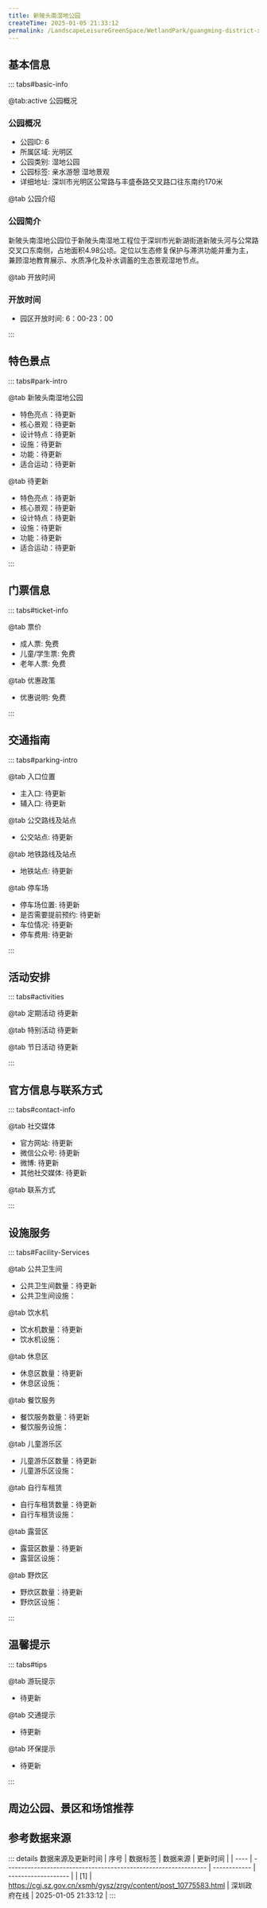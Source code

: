 ```yaml
---
title: 新陂头南湿地公园
createTime: 2025-01-05 21:33:12
permalink: /LandscapeLeisureGreenSpace/WetlandPark/guangming-district-xinpitou-south-wetland-park/
---
```



<script setup>
import ImageSwiper from '/.vuepress/theme/components/ImageSwiper.vue'
// 轮播图数据
const swiperItems = [
    {
                link: 'https://cdn.citywalk.group/2025/01/dfd7926403b98cb4751a6bc2ba2bb52d.jpg',
                title: '新陂头南湿地公园',
                description: '新陂头南湿地公园位于新陂头南湿地工程位于深圳市光新湖街道新陂头河与公常路交叉口东南侧，占地面积4.98公顷。定位以生态修复保护与滞洪功能并重为主，兼顾湿地教育展示、水质净化及补水调蓄的生态景观湿地节点。',
                author: 'citywalk.group',
                date: '2025/04/02'
              },
              {
                link: 'https://cdn.citywalk.group/2025/01/eedf490b5842e5fad58c8c9f33d99e6b.jpg',
                title: '新陂头南湿地公园-休息区',
                description: '新陂头南湿地公园位于新陂头南湿地工程位于深圳市光新湖街道新陂头河与公常路交叉口东南侧，占地面积4.98公顷。定位以生态修复保护与滞洪功能并重为主，兼顾湿地教育展示、水质净化及补水调蓄的生态景观湿地节点。',
                author: 'citywalk.group',
                date: '2025/04/02'
              },
              {
                link: 'https://cdn.citywalk.group/2025/01/1104cd3caa52887c430cba501fc41f60.jpg',
                title: '新陂头南湿地公园-湖景',
                date: '2025/04/02'
              }
              ,
              {
                link: 'https://cdn.citywalk.group/2025/01/7ef7ce72185a37f7186d75927efddcc9.jpg',
                title: '新陂头南湿地公园-湖边走廊',
                date: '2025/04/02'
              }
]
// 配置项
const swiperConfig = {
  height: 500,
  showInfo: true
}
</script>
<!-- 轮播图组件 -->
<ImageSwiper :items="swiperItems" :config="swiperConfig" />



## 基本信息

::: tabs#basic-info

@tab:active 公园概况
### 公园概况
- 公园ID: 6
- 所属区域: 光明区
- 公园类别: 湿地公园
- 公园标签: 亲水游憩 湿地景观
- 详细地址: 深圳市光明区公常路与丰盛泰路交叉路口往东南约170米

@tab 公园介绍
### 公园简介
新陂头南湿地公园位于新陂头南湿地工程位于深圳市光新湖街道新陂头河与公常路交叉口东南侧，占地面积4.98公顷。定位以生态修复保护与滞洪功能并重为主，兼顾湿地教育展示、水质净化及补水调蓄的生态景观湿地节点。

@tab 开放时间
### 开放时间
- 园区开放时间: 6：00-23：00

:::

## 特色景点

::: tabs#park-intro

@tab 新陂头南湿地公园
<ImageCard
        image="https://cgj.sz.gov.cn/images/index20230710_1.png"
          title="新陂头南湿地公园"
          description="园林景观节点共有3个，分别为科普广场、滨水太极栈道、林荫栈道；植物品种共有62种，其中水生植物11种，乔灌木类28种，地被类23种；水生植物有美人蕉、梭鱼草、再力花、香蒲等，乔木类有小叶榄仁、美丽异木棉、秋枫、宫粉紫荆、乌桕等，地被类有琴叶珊瑚、非洲茉莉、翠芦莉、文殊兰、软枝黄蝉、大叶油草等。"
          date=""
          author="深圳政府在线"
        />
      

- 特色亮点：待更新
- 核心景观：待更新
- 设计特点：待更新
- 设施：待更新
- 功能：待更新
- 适合运动：待更新

@tab 待更新
<ImageCard
        image="https://cgj.sz.gov.cn/images/index20230710_1.png"
          title="新陂头南湿地公园"
          description="园林景观节点共有3个，分别为科普广场、滨水太极栈道、林荫栈道；植物品种共有62种，其中水生植物11种，乔灌木类28种，地被类23种；水生植物有美人蕉、梭鱼草、再力花、香蒲等，乔木类有小叶榄仁、美丽异木棉、秋枫、宫粉紫荆、乌桕等，地被类有琴叶珊瑚、非洲茉莉、翠芦莉、文殊兰、软枝黄蝉、大叶油草等。"
          date=""
          author="深圳政府在线"
        />
      

- 特色亮点：待更新
- 核心景观：待更新
- 设计特点：待更新
- 设施：待更新
- 功能：待更新
- 适合运动：待更新

:::

## 门票信息

::: tabs#ticket-info

@tab 票价
- 成人票: 免费
- 儿童/学生票: 免费
- 老年人票: 免费

@tab 优惠政策
- 优惠说明: 免费

:::

## 交通指南

::: tabs#parking-intro

@tab 入口位置
- 主入口: 待更新
- 辅入口: 待更新

@tab 公交路线及站点
- 公交站点: 待更新

@tab 地铁路线及站点
- 地铁站点: 待更新

@tab 停车场
- 停车场位置: 待更新
- 是否需要提前预约: 待更新
- 车位情况: 待更新
- 停车费用: 待更新

:::

## 活动安排

::: tabs#activities

@tab 定期活动
待更新

@tab 特别活动
待更新

@tab 节日活动
待更新

:::

## 官方信息与联系方式

::: tabs#contact-info

@tab 社交媒体
- 官方网站: 待更新
- 微信公众号: 待更新
- 微博: 待更新
- 其他社交媒体: 待更新

@tab 联系方式

:::

## 设施服务

::: tabs#Facility-Services

@tab 公共卫生间
- 公共卫生间数量：待更新
- 公共卫生间设施：

@tab 饮水机
- 饮水机数量：待更新
- 饮水机设施：

@tab 休息区
- 休息区数量：待更新
- 休息区设施：

@tab 餐饮服务
- 餐饮服务数量：待更新
- 餐饮服务设施：

@tab 儿童游乐区
- 儿童游乐区数量：待更新
- 儿童游乐区设施：

@tab 自行车租赁
- 自行车租赁数量：待更新
- 自行车租赁设施：

@tab 露营区
- 露营区数量：待更新
- 露营区设施：

@tab 野炊区
- 野炊区数量：待更新
- 野炊区设施：

:::

## 温馨提示

::: tabs#tips

@tab 游玩提示
- 待更新

@tab 交通提示
- 待更新

@tab 环保提示
- 待更新

:::

## 周边公园、景区和场馆推荐

<CardGrid>
  <ImageCard
        image="https://cgj.sz.gov.cn/img/4/4006/4006109/10775584.jpg"
        title="待更新"
        description="公园简介
大雁山森林公园位于光明区南部，总面积为1.61平方公里。公园于2020年3月正式开放，东临观澜，南抵石岩，依托于良好的生态本底以及靠近社区的优越区位优"
        href="/LandscapeLeisureGreenSpace/ForestPark/Dayan Mountain Forest Park"
        author="深圳政府在线"
        date="2025/01/02"
      />
      <ImageCard
        image="https://cgj.sz.gov.cn/img/4/4006/4006109/10775584.jpg"
        title="待更新"
        description="公园简介
大雁山森林公园位于光明区南部，总面积为1.61平方公里。公园于2020年3月正式开放，东临观澜，南抵石岩，依托于良好的生态本底以及靠近社区的优越区位优"
        href="/LandscapeLeisureGreenSpace/ForestPark/Dayan Mountain Forest Park"
        author="深圳政府在线"
        date="2025/01/02"
      />
    </CardGrid>


## 参考数据来源

::: details 数据来源及更新时间
| 序号 | 数据标签                                                        | 数据来源     | 更新时间            |
| ---- | --------------------------------------------------------------- | ------------ | ------------------- |
| [1]  | https://cgj.sz.gov.cn/xsmh/gysz/zrgy/content/post_10775583.html | 深圳政府在线 | 2025-01-05 21:33:12 |
:::

